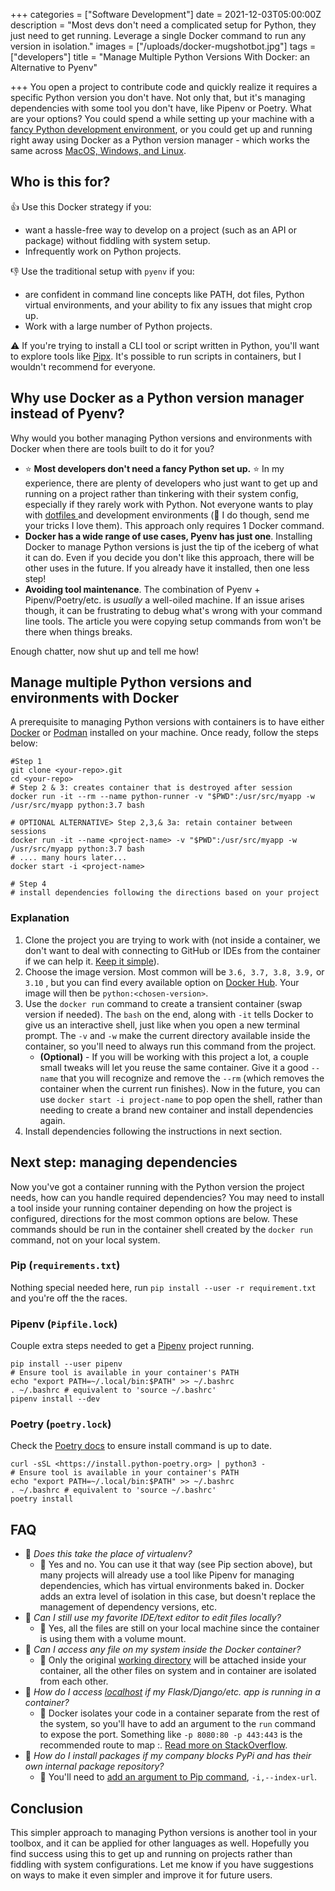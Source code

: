 +++
categories = ["Software Development"]
date = 2021-12-03T05:00:00Z
description = "Most devs don't need a complicated setup for Python, they just need to get running. Leverage a single Docker command to run any version in isolation."
images = ["/uploads/docker-mugshotbot.jpg"]
tags = ["developers"]
title = "Manage Multiple Python Versions With Docker: an Alternative to Pyenv"

+++
You open a project to contribute code and quickly realize it requires a specific Python version you don't have. Not only that, but it's managing dependencies with some tool you don't have, like Pipenv or Poetry. What are your options? You could spend a while setting up your machine with a [fancy Python development environment](https://jacobian.org/2019/nov/11/python-environment-2020/), or you could get up and running right away using Docker as a Python version manager - which works the same across [MacOS, Windows, and Linux](https://docs.docker.com/get-docker/).

## Who is this for?

👍 Use this Docker strategy if you:

* want a hassle-free way to develop on a project (such as an API or package) without fiddling with system setup.
* Infrequently work on Python projects.

👎 Use the traditional setup with `pyenv` if you:

* are confident in command line concepts like PATH, dot files, Python virtual environments, and your ability to fix any issues that might crop up.
* Work with a large number of Python projects.

⚠️ If you're trying to install a CLI tool or script written in Python, you'll want to explore tools like [Pipx](https://github.com/pypa/pipx). It's possible to run scripts in containers, but I wouldn't recommend for everyone.

## Why use Docker as a Python version manager instead of Pyenv?

Why would you bother managing Python versions and environments with Docker when there are tools built to do it for you?

* ⭐ **Most developers don't need a fancy Python set up.** ⭐ In my experience, there are plenty of developers who just want to get up and running on a project rather than tinkering with their system config, especially if they rarely work with Python. Not everyone wants to play with [dotfiles ](https://github.com/search?q=dotfiles)and development environments (😬 I do though, send me your tricks I love them). This approach only requires 1 Docker command.
* **Docker has a wide range of use cases, Pyenv has just one**. Installing Docker to manage Python versions is just the tip of the iceberg of what it can do. Even if you decide you don't like this approach, there will be other uses in the future. If you already have it installed, then one less step!
* **Avoiding tool maintenance**. The combination of Pyenv + Pipenv/Poetry/etc. is _usually_ a well-oiled machine. If an issue arises though, it can be frustrating to debug what's wrong with your command line tools. The article you were copying setup commands from won't be there when things breaks.

Enough chatter, now shut up and tell me how!

## Manage multiple Python versions and environments with Docker

A prerequisite to managing Python versions with containers is to have either [Docker](https://docker.com) or [Podman](https://podman.io/) installed on your machine. Once ready, follow the steps below:

    #Step 1
    git clone <your-repo>.git
    cd <your-repo>
    # Step 2 & 3: creates container that is destroyed after session
    docker run -it --rm --name python-runner -v "$PWD":/usr/src/myapp -w /usr/src/myapp python:3.7 bash 
    
    # OPTIONAL ALTERNATIVE> Step 2,3,& 3a: retain container between sessions
    docker run -it --name <project-name> -v "$PWD":/usr/src/myapp -w /usr/src/myapp python:3.7 bash
    # .... many hours later...
    docker start -i <project-name>
    
    # Step 4
    # install dependencies following the directions based on your project

### Explanation

1. Clone the project you are trying to work with (not inside a container, we don't want to deal with connecting to GitHub or IDEs from the container if we can help it. [Keep it simple](https://en.wikipedia.org/wiki/KISS_principle)).
2. Choose the image version. Most common will be `3.6, 3.7, 3.8, 3.9,` or `3.10` , but you can find every available option on [Docker Hub](https://hub.docker.com/_/python/). Your image will then be `python:<chosen-version>`.
3. Use the `docker run` command to create a transient container (swap version if needed). The `bash` on the end, along with `-it` tells Docker to give us an interactive shell, just like when you open a new terminal prompt. The `-v` and `-w` make the current directory available inside the container, so you'll need to always run this command from the project.
   * **(Optional)** - If you will be working with this project a lot, a couple small tweaks will let you reuse the same container. Give it a good `--name` that you will recognize and remove the `--rm` (which removes the container when the current run finishes). Now in the future, you can use `docker start -i project-name` to pop open the shell, rather than needing to create a brand new container and install dependencies again.
4. Install dependencies following the instructions in next section.

## Next step: managing dependencies

Now you've got a container running with the Python version the project needs, how can you handle required dependencies? You may need to install a tool inside your running container depending on how the project is configured, directions for the most common options are below. These commands should be run in the container shell created by the `docker run` command, not on your local system.

### Pip (`requirements.txt`)

Nothing special needed here, run `pip install --user -r requirement.txt` and you're off the the races.

### Pipenv (`Pipfile.lock`)

Couple extra steps needed to get a [Pipenv](https://pipenv.pypa.io/en/latest/) project running.

    pip install --user pipenv
    # Ensure tool is available in your container's PATH
    echo "export PATH=~/.local/bin:$PATH" >> ~/.bashrc
    . ~/.bashrc # equivalent to 'source ~/.bashrc'
    pipenv install --dev

### Poetry (`poetry.lock`)

Check the [Poetry docs](https://python-poetry.org/docs/master/#installation) to ensure install command is up to date.

    curl -sSL <https://install.python-poetry.org> | python3 -
    # Ensure tool is available in your container's PATH
    echo "export PATH=~/.local/bin:$PATH" >> ~/.bashrc
    . ~/.bashrc # equivalent to 'source ~/.bashrc'
    poetry install

## FAQ

* 🙋 _Does this take the place of virtualenv?_
  * 📣 Yes and no. You can use it that way (see Pip section above), but many projects will already use a tool like Pipenv for managing dependencies, which has virtual environments baked in. Docker adds an extra level of isolation in this case, but doesn't replace the management of dependency versions, etc.
* 🙋 _Can I still use my favorite IDE/text editor to edit files locally?_
  * 📣 Yes, all the files are still on your local machine since the container is using them with a volume mount.
* 🙋 _Can I access any file on my system inside the Docker container?_
  * 📣 Only the original [working directory](https://explainshell.com/explain/1/pwd) will be attached inside your container, all the other files on system and in container are isolated from each other.
* 🙋 _How do I access_ [_localhost_](http://localhost) _if my Flask/Django/etc. app is running in a container?_
  * 📣 Docker isolates your code in a container separate from the rest of the system, so you'll have to add an argument to the `run` command to expose the port. Something like `-p 8080:80 -p 443:443` is the recommended route to map <localhost-port>:<container-port>. [Read more on StackOverflow](https://stackoverflow.com/questions/37981001/how-can-i-run-a-docker-container-on-localhost-over-the-default-ip).
* 🙋 _How do I install packages if my company blocks PyPi and has their own internal package repository?_
  * 📣 You'll need to [add an argument to Pip command](https://pip.pypa.io/en/stable/cli/pip_install/#install-index-url), `-i,--index-url`.

## Conclusion

This simpler approach to managing Python versions is another tool in your toolbox, and it can be applied for other languages as well. Hopefully you find success using this to get up and running on projects rather than fiddling with system configurations. Let me know if you have suggestions on ways to make it even simpler and improve it for future users.